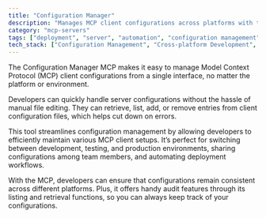 ```yaml
---
title: "Configuration Manager"
description: "Manages MCP client configurations across platforms with tools for retrieving, listing, adding, and removing server configurations."
category: "mcp-servers"
tags: ["deployment", "server", "automation", "configuration management", "cross-platform"]
tech_stack: ["Configuration Management", "Cross-platform Development", "DevOps", "MCP"]
---
```


The Configuration Manager MCP makes it easy to manage Model Context Protocol (MCP) client configurations from a single interface, no matter the platform or environment.

Developers can quickly handle server configurations without the hassle of manual file editing. They can retrieve, list, add, or remove entries from client configuration files, which helps cut down on errors.

This tool streamlines configuration management by allowing developers to efficiently maintain various MCP client setups. It’s perfect for switching between development, testing, and production environments, sharing configurations among team members, and automating deployment workflows.

With the MCP, developers can ensure that configurations remain consistent across different platforms. Plus, it offers handy audit features through its listing and retrieval functions, so you can always keep track of your configurations.